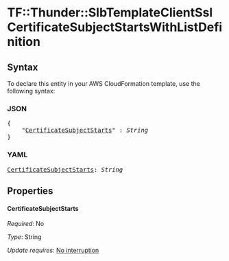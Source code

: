 # TF::Thunder::SlbTemplateClientSsl CertificateSubjectStartsWithListDefinition

## Syntax

To declare this entity in your AWS CloudFormation template, use the following syntax:

### JSON

<pre>
{
    "<a href="#certificatesubjectstarts" title="CertificateSubjectStarts">CertificateSubjectStarts</a>" : <i>String</i>
}
</pre>

### YAML

<pre>
<a href="#certificatesubjectstarts" title="CertificateSubjectStarts">CertificateSubjectStarts</a>: <i>String</i>
</pre>

## Properties

#### CertificateSubjectStarts

_Required_: No

_Type_: String

_Update requires_: [No interruption](https://docs.aws.amazon.com/AWSCloudFormation/latest/UserGuide/using-cfn-updating-stacks-update-behaviors.html#update-no-interrupt)

